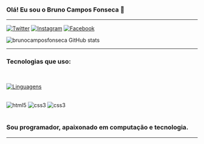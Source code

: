 
### Olá! Eu sou o Bruno Campos Fonseca 👋
<hr/>

[![Twitter](https://img.shields.io/badge/Twitter-1DA1F2?style=for-the-badge&logo=twitter&logoColor=white)](https://twitter.com/bruno_c_f_2020)
[![Instagram](https://img.shields.io/badge/Instagram-E4405F?style=for-the-badge&logo=instagram&logoColor=white)](https://www.instagram.com/bruno.c.f/)
[![Facebook](https://img.shields.io/badge/Facebook-1877F2?style=for-the-badge&logo=facebook&logoColor=white)](https://www.facebook.com/bruno.cf.54/)

![brunocamposfonseca GitHub stats](https://github-readme-stats.vercel.app/api?username=brunocamposfonseca&theme=algolia&show_icons=true)
<hr/>

### Tecnologias que uso:
<br/>

[![Linguagens ](https://github-readme-stats.vercel.app/api/top-langs/?username=brunocamposfonseca&langs_count=8)](https://github.com/brunocamposfonseca/github-readme-stats)

<div style=""display: inline_block><br/>
     <img align="center" alt="html5" src="https://img.shields.io/badge/HTML5-E34F26?style=for-the-badge&logo=html5&logoColor=white" />
     <img align="center" alt="css3" src="https://img.shields.io/badge/CSS3-1572B6?style=for-the-badge&logo=css3&logoColor=white" />
     <img align="center" alt="css3" src="https://img.shields.io/badge/JavaScript-323330?style=for-the-badge&logo=javascript&logoColor=F7DF1E" />
</div>
<br/>

### Sou programador, apaixonado em computação e tecnologia.
<hr/>
